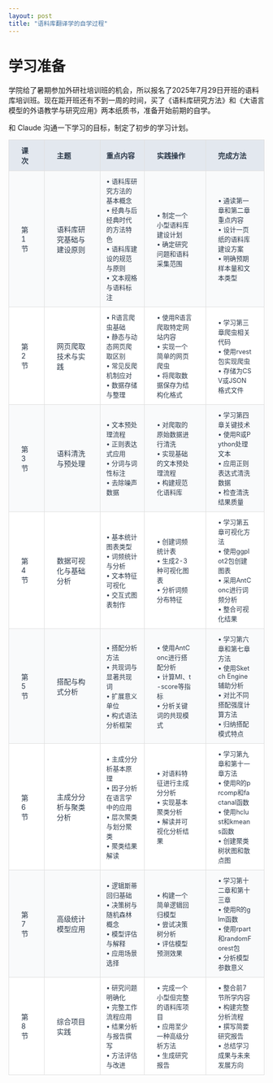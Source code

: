 ```yaml
---
layout: post
title: "语料库翻译学的自学过程"
---
```


# 学习准备

学院给了暑期参加外研社培训班的机会，所以报名了2025年7月29日开班的语料库培训班。现在距开班还有不到一周的时间，买了《语料库研究方法》和《大语言模型的外语教学与研究应用》两本纸质书，准备开始前期的自学。

和 Claude 沟通一下学习的目标，制定了初步的学习计划。

<table id="corpus-table" style="border-collapse:collapse; text-align:left; font-size:1em; background:#fff;">
  <tr style="background:#e3e8ef; color:#2d3a4a;">
    <th style="border:1px solid #e0e0e0; padding:10px 24px;">课次</th>
    <th style="border:1px solid #e0e0e0; padding:10px 24px;">主题</th>
    <th style="border:1px solid #e0e0e0; padding:10px 12px;">重点内容</th>
    <th style="border:1px solid #e0e0e0; padding:10px 24px;">实践操作</th>
    <th style="border:1px solid #e0e0e0; padding:10px 24px;">完成方法</th>
  </tr>
  <tr style="background:#f9fafb; color:#2d3a4a;">
    <td style="border:1px solid #e0e0e0; padding:10px 24px;">第1节</td>
    <td style="border:1px solid #e0e0e0; padding:10px 24px;">语料库研究基础与建设原则</td>
    <td style="border:1px solid #e0e0e0; padding:10px 12px; font-size:0.9em;">
      • 语料库研究方法的基本概念<br>
      • 经典与后经典时代的方法特色<br>
      • 语料库建设的规范与原则<br>
      • 文本规格与语料标注
    </td>
    <td style="border:1px solid #e0e0e0; padding:10px 24px; font-size:0.9em;">
      • 制定一个小型语料库建设计划<br>
      • 确定研究问题和语料采集范围
    </td>
    <td style="border:1px solid #e0e0e0; padding:10px 24px; font-size:0.9em;">
      • 通读第一章和第二章重点内容<br>
      • 设计一页纸的语料库建设方案<br>
      • 明确预期样本量和文本类型
    </td>
  </tr>
  <tr style="background:#ffffff; color:#2d3a4a;">
    <td style="border:1px solid #e0e0e0; padding:10px 24px;">第2节</td>
    <td style="border:1px solid #e0e0e0; padding:10px 24px;">网页爬取技术与实践</td>
    <td style="border:1px solid #e0e0e0; padding:10px 12px; font-size:0.9em;">
      • R语言爬虫基础<br>
      • 静态与动态网页爬取区别<br>
      • 常见反爬机制应对<br>
      • 数据存储与整理
    </td>
    <td style="border:1px solid #e0e0e0; padding:10px 24px; font-size:0.9em;">
      • 使用R语言爬取特定网站内容<br>
      • 实现一个简单的网页爬虫<br>
      • 将爬取数据保存为结构化格式
    </td>
    <td style="border:1px solid #e0e0e0; padding:10px 24px; font-size:0.9em;">
      • 学习第三章爬虫相关代码<br>
      • 使用rvest包实现爬虫<br>
      • 存储为CSV或JSON格式文件
    </td>
  </tr>
  <tr style="background:#f9fafb; color:#2d3a4a;">
    <td style="border:1px solid #e0e0e0; padding:10px 24px;">第3节</td>
    <td style="border:1px solid #e0e0e0; padding:10px 24px;">语料清洗与预处理</td>
    <td style="border:1px solid #e0e0e0; padding:10px 12px; font-size:0.9em;">
      • 文本预处理流程<br>
      • 正则表达式应用<br>
      • 分词与词性标注<br>
      • 去除噪声数据
    </td>
    <td style="border:1px solid #e0e0e0; padding:10px 24px; font-size:0.9em;">
      • 对爬取的原始数据进行清洗<br>
      • 实现基础的文本预处理流程<br>
      • 构建规范化语料库
    </td>
    <td style="border:1px solid #e0e0e0; padding:10px 24px; font-size:0.9em;">
      • 学习第四章关键技术<br>
      • 使用R或Python处理文本<br>
      • 应用正则表达式清洗数据<br>
      • 检查清洗结果质量
    </td>
  </tr>
  <tr style="background:#ffffff; color:#2d3a4a;">
    <td style="border:1px solid #e0e0e0; padding:10px 24px;">第4节</td>
    <td style="border:1px solid #e0e0e0; padding:10px 24px;">数据可视化与基础分析</td>
    <td style="border:1px solid #e0e0e0; padding:10px 12px; font-size:0.9em;">
      • 基本统计图表类型<br>
      • 词频统计与分析<br>
      • 文本特征可视化<br>
      • 交互式图表制作
    </td>
    <td style="border:1px solid #e0e0e0; padding:10px 24px; font-size:0.9em;">
      • 创建词频统计表<br>
      • 生成2-3种可视化图表<br>
      • 分析词频分布特征
    </td>
    <td style="border:1px solid #e0e0e0; padding:10px 24px; font-size:0.9em;">
      • 学习第五章可视化方法<br>
      • 使用ggplot2包创建图表<br>
      • 采用AntConc进行词频分析<br>
      • 整合可视化结果
    </td>
  </tr>
  <tr style="background:#f9fafb; color:#2d3a4a;">
    <td style="border:1px solid #e0e0e0; padding:10px 24px;">第5节</td>
    <td style="border:1px solid #e0e0e0; padding:10px 24px;">搭配与构式分析</td>
    <td style="border:1px solid #e0e0e0; padding:10px 12px; font-size:0.9em;">
      • 搭配分析方法<br>
      • 共现词与显著共现词<br>
      • 扩展意义单位<br>
      • 构式语法分析框架
    </td>
    <td style="border:1px solid #e0e0e0; padding:10px 24px; font-size:0.9em;">
      • 使用AntConc进行搭配分析<br>
      • 计算MI、t-score等指标<br>
      • 分析关键词的共现模式
    </td>
    <td style="border:1px solid #e0e0e0; padding:10px 24px; font-size:0.9em;">
      • 学习第六章和第七章方法<br>
      • 使用Sketch Engine辅助分析<br>
      • 对比不同搭配强度计算方法<br>
      • 归纳搭配模式特点
    </td>
  </tr>
  <tr style="background:#ffffff; color:#2d3a4a;">
    <td style="border:1px solid #e0e0e0; padding:10px 24px;">第6节</td>
    <td style="border:1px solid #e0e0e0; padding:10px 24px;">主成分分析与聚类分析</td>
    <td style="border:1px solid #e0e0e0; padding:10px 12px; font-size:0.9em;">
      • 主成分分析基本原理<br>
      • 因子分析在语言学中的应用<br>
      • 层次聚类与划分聚类<br>
      • 聚类结果解读
    </td>
    <td style="border:1px solid #e0e0e0; padding:10px 24px; font-size:0.9em;">
      • 对语料特征进行主成分分析<br>
      • 实现基本聚类分析<br>
      • 解读并可视化分析结果
    </td>
    <td style="border:1px solid #e0e0e0; padding:10px 24px; font-size:0.9em;">
      • 学习第九章和第十一章方法<br>
      • 使用R的prcomp和factanal函数<br>
      • 使用hclust和kmeans函数<br>
      • 创建聚类树状图和散点图
    </td>
  </tr>
  <tr style="background:#f9fafb; color:#2d3a4a;">
    <td style="border:1px solid #e0e0e0; padding:10px 24px;">第7节</td>
    <td style="border:1px solid #e0e0e0; padding:10px 24px;">高级统计模型应用</td>
    <td style="border:1px solid #e0e0e0; padding:10px 12px; font-size:0.9em;">
      • 逻辑斯蒂回归基础<br>
      • 决策树与随机森林概念<br>
      • 模型评估与解释<br>
      • 应用场景选择
    </td>
    <td style="border:1px solid #e0e0e0; padding:10px 24px; font-size:0.9em;">
      • 构建一个简单逻辑回归模型<br>
      • 尝试决策树分析<br>
      • 评估模型预测效果
    </td>
    <td style="border:1px solid #e0e0e0; padding:10px 24px; font-size:0.9em;">
      • 学习第十二章和第十三章<br>
      • 使用R的glm函数<br>
      • 使用rpart和randomForest包<br>
      • 分析模型参数意义
    </td>
  </tr>
  <tr style="background:#ffffff; color:#2d3a4a;">
    <td style="border:1px solid #e0e0e0; padding:10px 24px;">第8节</td>
    <td style="border:1px solid #e0e0e0; padding:10px 24px;">综合项目实践</td>
    <td style="border:1px solid #e0e0e0; padding:10px 12px; font-size:0.9em;">
      • 研究问题明确化<br>
      • 完整工作流程应用<br>
      • 结果分析与报告撰写<br>
      • 方法评估与改进
    </td>
    <td style="border:1px solid #e0e0e0; padding:10px 24px; font-size:0.9em;">
      • 完成一个小型但完整的语料库项目<br>
      • 应用至少一种高级分析方法<br>
      • 生成研究报告
    </td>
    <td style="border:1px solid #e0e0e0; padding:10px 24px; font-size:0.9em;">
      • 整合前7节所学内容<br>
      • 构建完整分析流程<br>
      • 撰写简要研究报告<br>
      • 总结学习成果与未来发展方向
    </td>
  </tr>
</table>

<style>
#corpus-table {
  width: auto;
  table-layout: auto;
  border-collapse: collapse;
  text-align: left;
  font-size: 1em;
  background: #fff;
}
#corpus-table th, #corpus-table td {
  border: 1px solid #e0e0e0;
  padding: 10px 18px;
  word-break: break-all; /* 自动换行，内容不会溢出 */
}
</style>